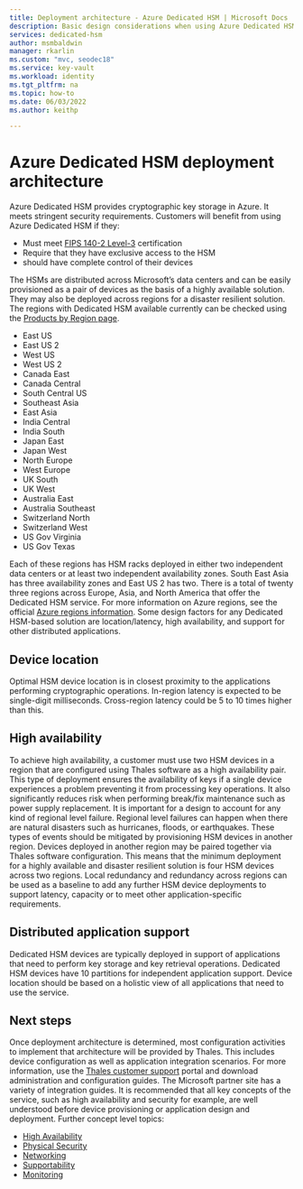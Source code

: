 ```yaml
---
title: Deployment architecture - Azure Dedicated HSM | Microsoft Docs
description: Basic design considerations when using Azure Dedicated HSM as part of an application architecture
services: dedicated-hsm
author: msmbaldwin
manager: rkarlin
ms.custom: "mvc, seodec18"
ms.service: key-vault
ms.workload: identity
ms.tgt_pltfrm: na
ms.topic: how-to
ms.date: 06/03/2022
ms.author: keithp

---
```


# Azure Dedicated HSM deployment architecture

Azure Dedicated HSM provides cryptographic key storage in Azure. It meets stringent security requirements. Customers will benefit from using Azure Dedicated HSM if they:

* Must meet [FIPS 140-2 Level-3](https://csrc.nist.gov/publications/detail/fips/140/2/final) certification
* Require that they have exclusive access to the HSM
* should have complete control of their devices

The HSMs are distributed across Microsoft’s data centers and can be easily provisioned as a pair of devices as the basis of a highly available solution. They may also be deployed across regions for a disaster resilient solution. The regions with Dedicated HSM available currently can be checked using the [Products by Region page](https://azure.microsoft.com/global-infrastructure/services/?products=azure-dedicated-hsm). 

* East US
* East US 2
* West US
* West US 2
* Canada East
* Canada Central
* South Central US
* Southeast Asia
* East Asia
* India Central
* India South
* Japan East
* Japan West
* North Europe
* West Europe
* UK South
* UK West
* Australia East
* Australia Southeast
* Switzerland North
* Switzerland West
* US Gov Virginia
* US Gov Texas

Each of these regions has HSM racks deployed in either two independent data centers or at least two independent availability zones. South East Asia has three availability zones and East US 2 has two. There is a total of twenty three regions across Europe, Asia, and North America that offer the Dedicated HSM service. For more information on Azure regions, see the official  [Azure regions information](https://azure.microsoft.com/global-infrastructure/regions/).
Some design factors for any Dedicated HSM-based solution are location/latency, high availability, and support for other distributed applications.

## Device location

Optimal HSM device location is in closest proximity to the applications performing cryptographic operations. In-region latency is expected to be single-digit milliseconds. Cross-region latency could be 5 to 10 times higher than this.

## High availability

To achieve high availability, a customer must use two HSM devices in a region that are configured using Thales software as a high availability pair. This type of deployment ensures the availability of keys if a single device experiences a problem preventing it from processing key operations. It also significantly reduces risk when performing break/fix maintenance such as power supply replacement. It is important for a design to account for any kind of regional level failure. Regional level failures can happen when there are natural disasters such as hurricanes, floods, or earthquakes. These types of events should be mitigated by provisioning HSM devices in another region. Devices deployed in another region may be paired together via Thales software configuration. This means that the minimum deployment for a highly available and disaster resilient solution is four HSM devices across two regions. Local redundancy and redundancy across regions can be used as a baseline to add any further HSM device deployments to support latency, capacity or to meet other application-specific requirements.

## Distributed application support

Dedicated HSM devices are typically deployed in support of applications that need to perform key storage and key retrieval operations. Dedicated HSM devices have 10 partitions for independent application support. Device location should be based on a holistic view of all applications that need to use the service.

## Next steps

Once deployment architecture is determined, most configuration activities to implement that architecture will be provided by Thales. This includes device configuration as well as application integration scenarios. For more information, use the [Thales customer support](https://supportportal.thalesgroup.com/csm) portal and download administration and configuration guides. The Microsoft partner site has a variety of integration guides.
It is recommended that all key concepts of the service, such as high availability and security for example, are well understood before device provisioning or application design and deployment.
Further concept level topics:

* [High Availability](high-availability.md)
* [Physical Security](physical-security.md)
* [Networking](networking.md)
* [Supportability](supportability.md)
* [Monitoring](monitoring.md)
